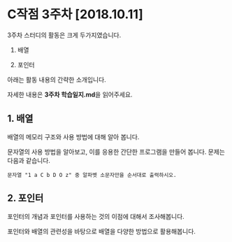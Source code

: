 # C작점 3주차 [2018.10.11]

3주차 스터디의 활동은 크게 두가지였습니다.

1. 배열

2. 포인터

아래는 활동 내용의 간략한 소개입니다.

자세한 내용은 **3주차 학습일지.md**을 읽어주세요.

## 1. 배열

배열의 메모리 구조와 사용 방법에 대해 알아 봅니다.

문자열의 사용 방법을 알아보고, 이를 응용한 간단한 프로그램을 만들어 봅니다. 문제는 다음과 같습니다.

```
문자열 "1 a C b D O z" 중 알파벳 소문자만을 순서대로 출력하시오.
```

## 2. 포인터

포인터의 개념과 포인터를 사용하는 것의 이점에 대해서 조사해봅니다.

포인터와 배열의 관련성을 바탕으로 배열을 다양한 방법으로 활용해봅니다.
